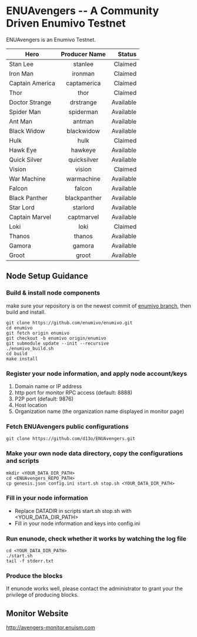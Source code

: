 # ENUAvengers -- A Community Driven Enumivo Testnet

ENUAvengers is an Enumivo Testnet.

| Hero        | Producer Name           | Status  |
| ------------- |:-------------:| -----:|
|Stan Lee|stanlee|Claimed|
|Iron Man|ironman|Claimed|
|Captain America|captamerica|Claimed|
|Thor|thor|Claimed|
|Doctor Strange|drstrange|Available|
|Spider Man|spiderman|Available|
|Ant Man|antman|Available|
|Black Widow|blackwidow|Available|
|Hulk|hulk|Claimed|
|Hawk Eye|hawkeye|Available|
|Quick Silver|quicksilver|Available|
|Vision|vision|Claimed|
|War Machine|warmachine|Available|
|Falcon|falcon|Available|
|Black Panther|blackpanther|Available|
|Star Lord|starlord|Available|
|Captain Marvel|captmarvel|Available|
|Loki|loki|Claimed|
|Thanos|thanos|Available|
|Gamora|gamora|Available|
|Groot|groot|Available|

## Node Setup Guidance
### Build & install node components
make sure your repository is on the newest commit of [enumivo branch](https://github.com/enumivo/enumivo.git), then build and install.

```
git clone https://github.com/enumivo/enumivo.git
cd enumivo
git fetch origin enumivo
git checkout -b enumivo origin/enumivo
git submodule update --init --recursive
./enumivo_build.sh
cd build
make install
```
### Register your node information, and apply node account/keys
1. Domain name or IP address
1. http port for monitor RPC access (default: 8888)
1. P2P port (default: 9876)
1. Host location
1. Organization name (the organization name displayed in monitor page)

### Fetch ENUAvengers public configurations

```
git clone https://github.com/d13o/ENUAvengers.git
```
### Make your own node data directory, copy the configurations and scripts
```
mkdir <YOUR_DATA_DIR_PATH>
cd <ENUAvengers_REPO_PATH>
cp genesis.json config.ini start.sh stop.sh <YOUR_DATA_DIR_PATH>
```
### Fill in your node information
- Replace DATADIR in scripts start.sh stop.sh with <YOUR_DATA_DIR_PATH> 
- Fill in your node information and keys into config.ini

### Run enunode, check whether it works by watching the log file

```
cd <YOUR_DATA_DIR_PATH>
./start.sh
tail -f stderr.txt
```
### Produce the blocks
If enunode works well, please contact the administrator to grant your the privilege of producing blocks.


## Monitor Website
http://avengers-monitor.enuism.com

